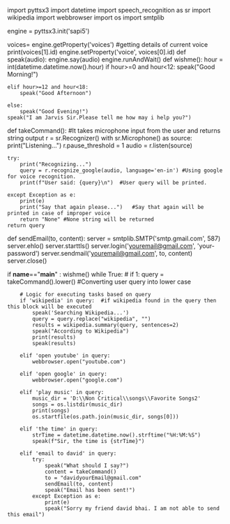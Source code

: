 import pyttsx3
import datetime
import speech_recognition as sr
import wikipedia
import webbrowser
import os
import smtplib

engine = pyttsx3.init('sapi5')

voices= engine.getProperty('voices') #getting details of current voice
print(voices[1].id)
engine.setProperty('voice', voices[0].id)
def speak(audio):
    engine.say(audio) 
    engine.runAndWait()
def wishme():
    hour = int(datetime.datetime.now().hour)
    if  hour>=0 and hour<12:
        speak("Good Morning!")

    elif hour>=12 and hour<18:
        speak("Good Afternoon")

    else:
        speak("Good Evening!")
    speak("I am Jarvis Sir.Please tell me how may i help you?")

def takeCommand():
    #It takes microphone input from the user and returns string output
    r = sr.Recognizer()
    with sr.Microphone() as source:
        print("Listening...")
        r.pause_threshold = 1
        audio = r.listen(source)

    try:
        print("Recognizing...")    
        query = r.recognize_google(audio, language='en-in') #Using google for voice recognition.
        print(f"User said: {query}\n")  #User query will be printed.

    except Exception as e:
        print(e)    
        print("Say that again please...")   #Say that again will be printed in case of improper voice 
        return "None" #None string will be returned
    return query



def sendEmail(to, content):
    server = smtplib.SMTP('smtp.gmail.com', 587)
    server.ehlo()
    server.starttls()
    server.login('youremail@gmail.com', 'your-password')
    server.sendmail('youremail@gmail.com', to, content)
    server.close()


if __name__=="__main__" :
    wishme()
    while True:
    # if 1:
        query = takeCommand().lower() #Converting user query into lower case

        # Logic for executing tasks based on query
        if 'wikipedia' in query:  #if wikipedia found in the query then this block will be executed
            speak('Searching Wikipedia...')
            query = query.replace("wikipedia", "")
            results = wikipedia.summary(query, sentences=2) 
            speak("According to Wikipedia")
            print(results)
            speak(results)
            
        elif 'open youtube' in query:
            webbrowser.open("youtube.com")

        elif 'open google' in query:
            webbrowser.open("google.com")
        
        elif 'play music' in query:
            music_dir = 'D:\\Non Critical\\songs\\Favorite Songs2'
            songs = os.listdir(music_dir)
            print(songs)    
            os.startfile(os.path.join(music_dir, songs[0]))

        elif 'the time' in query:
            strTime = datetime.datetime.now().strftime("%H:%M:%S")    
            speak(f"Sir, the time is {strTime}")

        elif 'email to david' in query:
            try:
                speak("What should I say?")
                content = takeCommand()
                to = "davidyourEmail@gmail.com"    
                sendEmail(to, content)
                speak("Email has been sent!")
            except Exception as e:
                print(e)
                speak("Sorry my friend david bhai. I am not able to send this email")  

        


            
        


            
